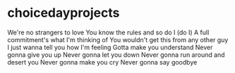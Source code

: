 # choicedayprojects
We're no strangers to love You know the rules and so do I (do I) A full commitment's what I'm thinking of You wouldn't get this from any other guy I just wanna tell you how I'm feeling Gotta make you understand Never gonna give you up Never gonna let you down Never gonna run around and desert you Never gonna make you cry Never gonna say goodbye
